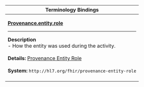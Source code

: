 |Terminology Bindings|
|---|
|<p>**[Provenance.entity.role](https://hl7.org/fhir/R4/provenance-definitions.html#Provenance.entity.role)**<hr>**Description**<br>- How the entity was used during the activity.<br><br>**Details:** [Provenance Entity Role](https://hl7.org/fhir/R4/codesystem-provenance-entity-role.html)<br><br>**System:** `http://hl7.org/fhir/provenance-entity-role`<br><br>|
